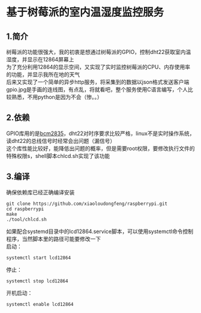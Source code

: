 基于树莓派的室内温湿度监控服务
==========================
## 1.简介
树莓派的功能很强大，我的初衷是想通过树莓派的GPIO，控制dht22获取室内温湿度，并显示在12864屏幕上<br>
为了充分利用12864的显示空间，又实现了实时监控树莓派的CPU、内存使用率的功能，并显示我所在地的天气<br>
后来又实现了一个简单的异步http服务，将采集到的数据以json格式发送客户端<br>
gpio.jpg是手画的连线图，有点乱，将就看吧，整个服务使用C语言编写，个人比较熟悉，不用python是因为不会（惨。。）<br>

## 2.依赖
GPIO库用的是[bcm2835](http://www.airspayce.com/mikem/bcm2835/)，dht22对时序要求比较严格，linux不是实时操作系统，读dht22的总线信号时经常会出问题（漏信号）<br>
这个库性能比较好，能降低出问题的概率，但是需要root权限，要修改执行文件的特殊权限s，shell脚本chlcd.sh实现了该功能<br>

## 3.编译
确保依赖库已经正确编译安装<br>
```
git clone https://github.com/xiaoloudongfeng/raspberrypi.git
cd raspberrypi
make
./tool/chlcd.sh
```
如果配合systemd目录中的lcd12864.service脚本，可以使用systemctl命令控制程序，当然脚本里的路径可能要修改一下<br>
启动：<br>
```
systemctl start lcd12864
```
停止：<br>
```
systemctl stop lcd12864
```
开机启动：<br>
```
systemctl enable lcd12864
```
